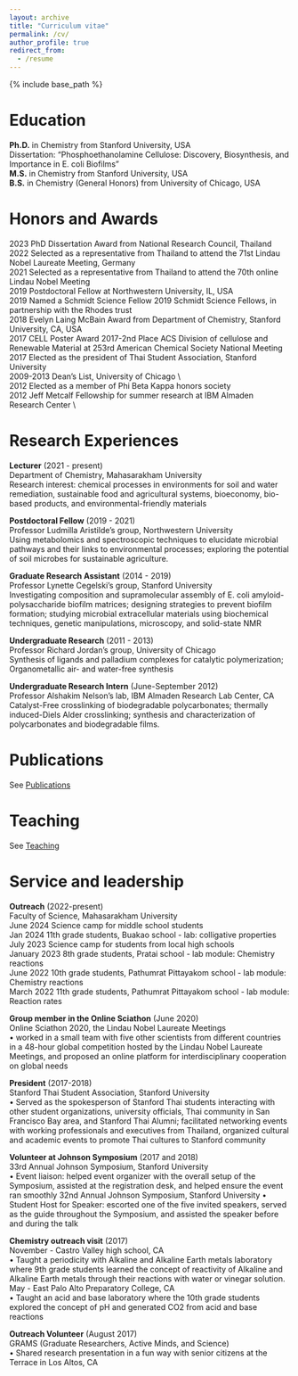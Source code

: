 ```yaml
---
layout: archive
title: "Curriculum vitae"
permalink: /cv/
author_profile: true
redirect_from:
  - /resume
---
```


{% include base_path %}

Education
======
**Ph.D.** in Chemistry from Stanford University, USA \
	Dissertation: “Phosphoethanolamine Cellulose: Discovery, Biosynthesis, and Importance in E. coli Biofilms” \
**M.S.** in Chemistry from Stanford University, USA \
**B.S.** in Chemistry (General Honors) from University of Chicago, USA 

Honors and Awards
======
2023  PhD Dissertation Award from National Research Council, Thailand \
2022	Selected as a representative from Thailand to attend the 71st Lindau Nobel Laureate Meeting, Germany \
2021	Selected as a representative from Thailand to attend the 70th online Lindau Nobel Meeting  \
2019	Postdoctoral Fellow at Northwestern University, IL, USA	 \
2019	Named a Schmidt Science Fellow 2019 Schmidt Science Fellows, in partnership with the Rhodes trust \
2018	Evelyn Laing McBain Award from Department of Chemistry, Stanford University, CA, USA \
2017	CELL Poster Award 2017-2nd Place ACS Division of cellulose and Renewable Material at 253rd American Chemical Society National Meeting \
2017    Elected as the president of Thai Student Association, Stanford University \
2009-2013 	Dean’s List, University of Chicago \		  	 
2012	Elected as a member of Phi Beta Kappa honors society \
2012	Jeff Metcalf Fellowship for summer research at IBM Almaden Research Center \

Research Experiences
======
**Lecturer** (2021 - present) \
Department of Chemistry, Mahasarakham University \
Research interest: chemical processes in environments for soil and water remediation, sustainable food and agricultural systems, bioeconomy, bio-based products, and environmental-friendly materials

**Postdoctoral Fellow**  (2019 - 2021) \
Professor Ludmilla Aristilde’s group, Northwestern University \
Using metabolomics and spectroscopic techniques to elucidate microbial pathways and their links to environmental processes; exploring the potential of soil microbes for sustainable agriculture.

**Graduate Research Assistant** (2014 - 2019) \
Professor Lynette Cegelski’s group, Stanford University \
Investigating composition and supramolecular assembly of E. coli amyloid-polysaccharide biofilm matrices; designing strategies to prevent biofilm formation; studying microbial extracellular materials using biochemical techniques, genetic manipulations, microscopy, and solid-state NMR 

**Undergraduate Research** (2011 - 2013) \
Professor Richard Jordan’s group, University of Chicago	\
Synthesis of ligands and palladium complexes for catalytic polymerization; Organometallic air- and water-free synthesis

**Undergraduate Research Intern** (June-September 2012) \
Professor Alshakim Nelson’s lab, IBM Almaden Research Lab Center, CA \
Catalyst-Free crosslinking of biodegradable polycarbonates; thermally induced-Diels Alder crosslinking; synthesis and characterization of polycarbonates and biodegradable films. 


Publications
======
  See [Publications](https://wiriyath.github.io/publications/)
  
Teaching
======
  See [Teaching](https://wiriyath.github.io/teaching/)
  
Service and leadership
======

**Outreach** (2022-present) \
Faculty of Science, Mahasarakham University \
June 2024	Science camp for middle school students \
Jan 2024	11th grade students, Buakao school - lab: colligative properties \
July 2023	Science camp for students from local high schools\
January 2023	8th grade students, Pratai school - lab module: Chemistry reactions \
June 2022	10th grade students, Pathumrat Pittayakom school - lab module: Chemistry reactions \
March 2022	11th grade students, Pathumrat Pittayakom school - lab module: Reaction rates 
  
**Group member in the Online Sciathon** (June 2020)\
Online Sciathon 2020, the Lindau Nobel Laureate Meetings\
•	worked in a small team with five other scientists from different countries in a 48-hour global competition hosted by the Lindau Nobel Laureate Meetings, and proposed an online platform for interdisciplinary cooperation on global needs

**President** (2017-2018)\
Stanford Thai Student Association, Stanford University\
•	Served as the spokesperson of Stanford Thai students interacting with other student organizations, university officials, Thai community in San Francisco Bay area, and Stanford Thai Alumni; facilitated networking events with working professionals and executives from Thailand, organized cultural and academic events to promote Thai cultures to Stanford community 

**Volunteer at Johnson Symposium** (2017 and 2018)\
33rd Annual Johnson Symposium, Stanford University\
•	Event liaison: helped event organizer with the overall setup of the Symposium, assisted at the registration desk, and helped ensure the event ran smoothly
32nd Annual Johnson Symposium, Stanford University
•	Student Host for Speaker: escorted one of the five invited speakers, served as the guide throughout the Symposium, and assisted the speaker before and during the talk

**Chemistry outreach visit** (2017)\
November - Castro Valley high school, CA \
•	Taught a periodicity with Alkaline and Alkaline Earth metals laboratory where 9th grade students learned the concept of reactivity of Alkaline and Alkaline Earth metals through their reactions with water or vinegar solution. \
May - East Palo Alto Preparatory College, CA \
•	Taught an acid and base laboratory where the 10th grade students explored the concept of pH and generated CO2 from acid and base reactions

**Outreach Volunteer** (August 2017)\
GRAMS (Graduate Researchers, Active Minds, and Science)\
•	Shared research presentation in a fun way with senior citizens at the Terrace in Los Altos, CA


